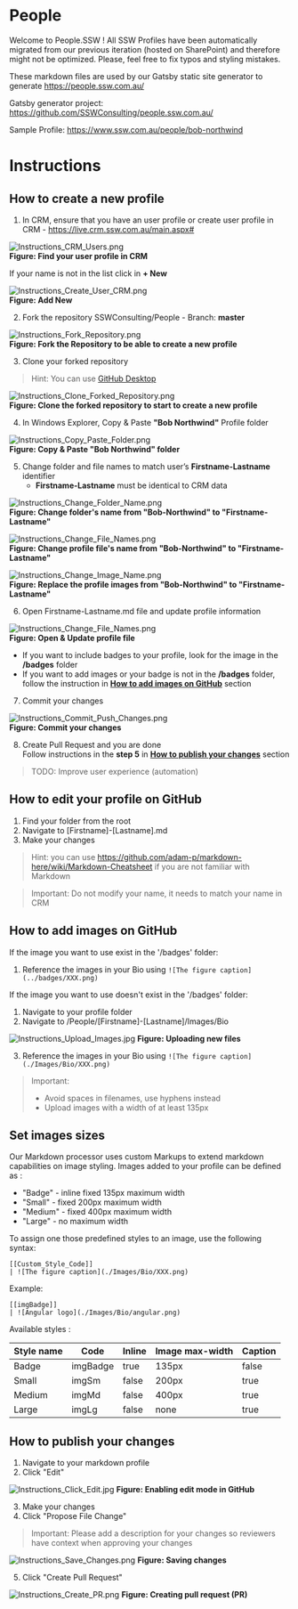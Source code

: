 # People

Welcome to People.SSW !
All SSW Profiles have been automatically migrated from our previous iteration (hosted on SharePoint) and therefore might not be optimized. Please, feel free to fix typos and styling mistakes.

These markdown files are used by our Gatsby static site generator to generate https://people.ssw.com.au/

Gatsby generator project: https://github.com/SSWConsulting/people.ssw.com.au/

Sample Profile: https://www.ssw.com.au/people/bob-northwind

# Instructions

## How to create a new profile

1. In CRM, ensure that you have an user profile or create user profile in CRM  - https://live.crm.ssw.com.au/main.aspx#

![Instructions_CRM_Users.png](./.github/instructions/images/Instructions_CRM_Users.png)  
**Figure: Find your user profile in CRM**

If your name is not in the list click in **+ New**

![Instructions_Create_User_CRM.png](./.github/instructions/images/Instructions_Create_User_CRM.png)  
**Figure: Add New**

2. Fork the repository SSWConsulting/People - Branch: **master**

![Instructions_Fork_Repository.png](./.github/instructions/images/Instructions_Fork_Repository.png)  
**Figure: Fork the Repository to be able to create a new profile**

3. Clone your forked repository

> Hint: You can use [GitHub Desktop](https://desktop.github.com/)

![Instructions_Clone_Forked_Repository.png](./.github/instructions/images/Instructions_Clone_Forked_Repository.png)  
**Figure: Clone the forked repository to start to create a new profile**

4. In Windows Explorer, Copy & Paste **"Bob Northwind"** Profile folder

![Instructions_Copy_Paste_Folder.png](./.github/instructions/images/Instructions_Copy_Paste_Folder.png)  
**Figure: Copy & Paste "Bob Northwind" folder**

5. Change folder and file names to match user’s **Firstname-Lastname** identifier  
    - **Firstname-Lastname** must be identical to CRM data

![Instructions_Change_Folder_Name.png](./.github/instructions/images/Instructions_Change_Folder_Name.png)  
**Figure: Change folder's name from "Bob-Northwind" to "Firstname-Lastname"**

![Instructions_Change_File_Names.png](./.github/instructions/images/Instructions_Change_File_Names.png)  
**Figure: Change profile file's name from "Bob-Northwind" to "Firstname-Lastname"**

![Instructions_Change_Image_Name.png](./.github/instructions/images/Instructions_Change_Image_Name.png)  
**Figure: Replace the profile images from "Bob-Northwind" to "Firstname-Lastname"**

6. Open Firstname-Lastname.md file and update profile information

![Instructions_Change_File_Names.png](./.github/instructions/images/Instructions_Change_File_Names.png)  
**Figure: Open & Update profile file**  

- If you want to include badges to your profile, look for the image in the **/badges** folder  
- If you want to add images or your badge is not in the **/badges** folder, follow the instruction in **[How to add images on GitHub](#how-to-add-images-on-github)** section

7. Commit your changes

![Instructions_Commit_Push_Changes.png](./.github/instructions/images/Instructions_Commit_Push_Changes.png)  
**Figure: Commit your changes**

8. Create Pull Request and you are done  
Follow instructions in the **step 5** in **[How to publish your changes](#how-to-publish-your-changes)** section

> TODO: Improve user experience (automation)

## How to edit your profile on GitHub

1. Find your folder from the root
2. Navigate to [Firstname]-[Lastname].md
3. Make your changes

> Hint: you can use https://github.com/adam-p/markdown-here/wiki/Markdown-Cheatsheet if you are not familiar with Markdown

> Important: Do not modify your name, it needs to match your name in CRM

## How to add images on GitHub

If the image you want to use exist in the '/badges' folder:

1. Reference the images in your Bio using `![The figure caption](../badges/XXX.png)`

If the image you want to use doesn't exist in the '/badges' folder:

1. Navigate to your profile folder
2. Navigate to /People/[Firstname]-[Lastname]/Images/Bio

![Instructions_Upload_Images.jpg](./.github/instructions/images/Instructions_Upload_Images.jpg)
**Figure: Uploading new files**

3. Reference the images in your Bio using `![The figure caption](./Images/Bio/XXX.png)`

> Important:
>
> - Avoid spaces in filenames, use hyphens instead
> - Upload images with a width of at least 135px

## Set images sizes

Our Markdown processor uses custom Markups to extend markdown capabilities on image styling. Images added to your profile can be defined as :

- "Badge" - inline fixed 135px maximum width
- "Small" - fixed 200px maximum width
- "Medium" - fixed 400px maximum width
- "Large" - no maximum width

To assign one those predefined styles to an image, use the following syntax:

```
[[Custom_Style_Code]]
| ![The figure caption](./Images/Bio/XXX.png)
```

Example:

```
[[imgBadge]]
| ![Angular logo](./Images/Bio/angular.png)
```

Available styles :

| Style name | Code     | Inline | Image max-width | Caption |
| ---------- | -------- | ------ | --------------- | ------- |
| Badge      | imgBadge | true   | 135px           | false   |
| Small      | imgSm    | false  | 200px           | true    |
| Medium     | imgMd    | false  | 400px           | true    |
| Large      | imgLg    | false  | none            | true    |

## How to publish your changes

1. Navigate to your markdown profile
2. Click "Edit"

![Instructions_Click_Edit.jpg](./.github/instructions/images/Instructions_Click_Edit.jpg)
**Figure: Enabling edit mode in GitHub**

3. Make your changes
4. Click "Propose File Change"

> Important: Please add a description for your changes so reviewers have context when approving your changes

![Instructions_Save_Changes.png](./.github/instructions/images/Instructions_Save_Changes.png)
**Figure: Saving changes**

5. Click "Create Pull Request"

![Instructions_Create_PR.png](./.github/instructions/images/Instructions_Create_PR.png)
**Figure: Creating pull request (PR)**
